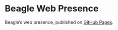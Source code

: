 # Beagle Web Presence

Beagle’s web presence, published on [GitHub Pages](https://RomanLangrehr.github.io/Beagle/branches/gui-prototype).